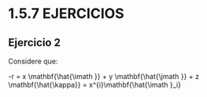 # 1.5.7 EJERCICIOS  
## Ejercicio 2
Considere que:  
<script type="text/javascript" src="//cdn.mathjax.org/mathjax/latest/MathJax.js?config=TeX-AMS-MML_HTMLorMML"></script>
-r = x \mathbf{\hat{\imath }} + y \mathbf{\hat{\jmath }} + z \mathbf{\hat{\kappa}} = x^{i}\mathbf{\hat{\imath }_i}
